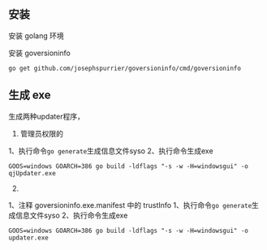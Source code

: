 ## 安装

安装 golang 环境

安装 goversioninfo

```
go get github.com/josephspurrier/goversioninfo/cmd/goversioninfo
```

## 生成 exe

生成两种updater程序，

1. 管理员权限的

1、执行命令`go generate`生成信息文件syso 
2、执行命令生成exe
```
GOOS=windows GOARCH=386 go build -ldflags "-s -w -H=windowsgui" -o qjUpdater.exe
```

2. 
1、注释 goversioninfo.exe.manifest 中的 trustInfo
1、执行命令`go generate`生成信息文件syso 
2、执行命令生成exe
```
GOOS=windows GOARCH=386 go build -ldflags "-s -w -H=windowsgui" -o updater.exe
```
